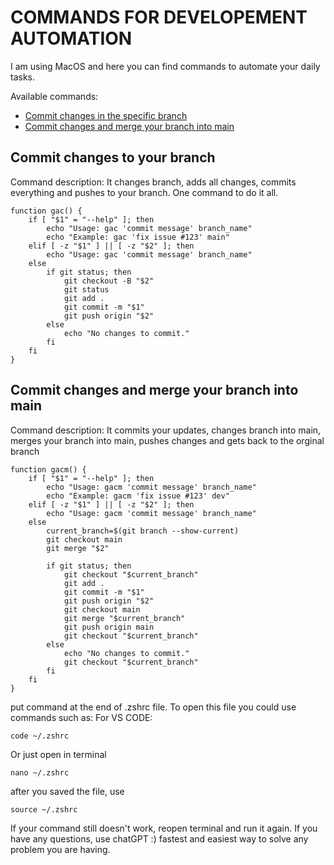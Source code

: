 # COMMANDS FOR DEVELOPEMENT AUTOMATION

I am using MacOS and here you can find commands to automate your daily tasks.

Available commands:
- [Commit changes in the specific branch](scripts/commit_changes)
- [Commit changes and merge your branch into main](scripts/merge_branch)

## Commit changes to your branch
Command description:
It changes branch, adds all changes, commits everything and pushes to your branch. One command to do it all.

```
function gac() {
    if [ "$1" = "--help" ]; then
        echo "Usage: gac 'commit message' branch_name"
        echo "Example: gac 'fix issue #123' main"
    elif [ -z "$1" ] || [ -z "$2" ]; then
        echo "Usage: gac 'commit message' branch_name"
    else
        if git status; then
            git checkout -B "$2"
            git status
            git add .
            git commit -m "$1"
            git push origin "$2"
        else
            echo "No changes to commit."
        fi
    fi
}
```

## Commit changes and merge your branch into main
Command description:
It commits your updates, changes branch into main, merges your branch into main, pushes changes and gets back to the orginal branch

```
function gacm() {
    if [ "$1" = "--help" ]; then
        echo "Usage: gacm 'commit message' branch_name"
        echo "Example: gacm 'fix issue #123' dev"
    elif [ -z "$1" ] || [ -z "$2" ]; then
        echo "Usage: gacm 'commit message' branch_name"
    else
        current_branch=$(git branch --show-current)
        git checkout main
        git merge "$2"

        if git status; then
            git checkout "$current_branch"
            git add .
            git commit -m "$1"
            git push origin "$2"
            git checkout main
            git merge "$current_branch"
            git push origin main
            git checkout "$current_branch"
        else
            echo "No changes to commit."
            git checkout "$current_branch"
        fi
    fi
}
```
put command at the end of .zshrc file.
To open this file you could use commands such as:
For VS CODE:
```
code ~/.zshrc
```

Or just open in terminal
```
nano ~/.zshrc
```

after you saved the file, use 
```
source ~/.zshrc
```

If your command still doesn't work, reopen terminal and run it again. If you have any questions, use chatGPT :) fastest and easiest way to solve any problem you are having.
